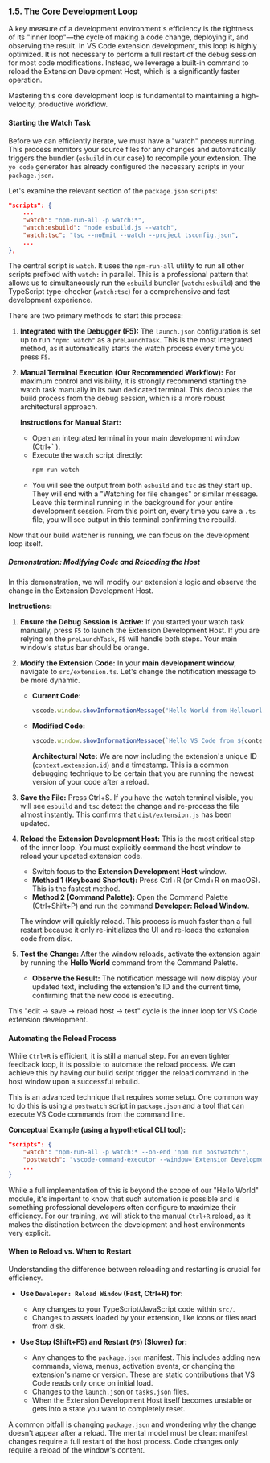 ### **1.5. The Core Development Loop**

A key measure of a development environment's efficiency is the tightness of its "inner loop"—the cycle of making a code change, deploying it, and observing the result. In VS Code extension development, this loop is highly optimized. It is not necessary to perform a full restart of the debug session for most code modifications. Instead, we leverage a built-in command to reload the Extension Development Host, which is a significantly faster operation.

Mastering this core development loop is fundamental to maintaining a high-velocity, productive workflow.

#### **Starting the Watch Task**

Before we can efficiently iterate, we must have a "watch" process running. This process monitors your source files for any changes and automatically triggers the bundler (`esbuild` in our case) to recompile your extension. The `yo code` generator has already configured the necessary scripts in your `package.json`.

Let's examine the relevant section of the `package.json` `scripts`:

```json
"scripts": {
    ...
    "watch": "npm-run-all -p watch:*",
    "watch:esbuild": "node esbuild.js --watch",
    "watch:tsc": "tsc --noEmit --watch --project tsconfig.json",
    ...
},
```
The central script is `watch`. It uses the `npm-run-all` utility to run all other scripts prefixed with `watch:` in parallel. This is a professional pattern that allows us to simultaneously run the `esbuild` bundler (`watch:esbuild`) and the TypeScript type-checker (`watch:tsc`) for a comprehensive and fast development experience.

There are two primary methods to start this process:

1.  **Integrated with the Debugger (F5):** The `launch.json` configuration is set up to run `"npm: watch"` as a `preLaunchTask`. This is the most integrated method, as it automatically starts the watch process every time you press `F5`.

2.  **Manual Terminal Execution (Our Recommended Workflow):** For maximum control and visibility, it is strongly recommend starting the watch task manually in its own dedicated terminal. This decouples the build process from the debug session, which is a more robust architectural approach.

    **Instructions for Manual Start:**
    *   Open an integrated terminal in your main development window (Ctrl+` ).
    *   Execute the watch script directly:
        ```bash
        npm run watch
        ```
    *   You will see the output from both `esbuild` and `tsc` as they start up. They will end with a "Watching for file changes" or similar message. Leave this terminal running in the background for your entire development session. From this point on, every time you save a `.ts` file, you will see output in this terminal confirming the rebuild.

Now that our build watcher is running, we can focus on the development loop itself.

##### **Demonstration: Modifying Code and Reloading the Host**

In this demonstration, we will modify our extension's logic and observe the change in the Extension Development Host.

**Instructions:**

1.  **Ensure the Debug Session is Active:** If you started your watch task manually, press `F5` to launch the Extension Development Host. If you are relying on the `preLaunchTask`, `F5` will handle both steps. Your main window's status bar should be orange.

2.  **Modify the Extension Code:** In your **main development window**, navigate to `src/extension.ts`. Let's change the notification message to be more dynamic.

    *   **Current Code:**
        ```typescript
        vscode.window.showInformationMessage('Hello World from Helloworld!');
        ```

    *   **Modified Code:**
        ```typescript
        vscode.window.showInformationMessage(`Hello VS Code from ${context.extension.id} [${new Date().toLocaleTimeString()}]`);
        ```
        **Architectural Note:** We are now including the extension's unique ID (`context.extension.id`) and a timestamp. This is a common debugging technique to be certain that you are running the newest version of your code after a reload.

3.  **Save the File:** Press Ctrl+S. If you have the watch terminal visible, you will see `esbuild` and `tsc` detect the change and re-process the file almost instantly. This confirms that `dist/extension.js` has been updated.

4.  **Reload the Extension Development Host:** This is the most critical step of the inner loop. You must explicitly command the host window to reload your updated extension code.

    *   Switch focus to the **Extension Development Host** window.
    *   **Method 1 (Keyboard Shortcut):** Press Ctrl+R (or Cmd+R on macOS). This is the fastest method.
    *   **Method 2 (Command Palette):** Open the Command Palette (Ctrl+Shift+P) and run the command **Developer: Reload Window**.

    The window will quickly reload. This process is much faster than a full restart because it only re-initializes the UI and re-loads the extension code from disk.

5.  **Test the Change:** After the window reloads, activate the extension again by running the **Hello World** command from the Command Palette.

    *   **Observe the Result:** The notification message will now display your updated text, including the extension's ID and the current time, confirming that the new code is executing.

This "edit -> save -> reload host -> test" cycle is the inner loop for VS Code extension development.

#### **Automating the Reload Process**

While `Ctrl+R` is efficient, it is still a manual step. For an even tighter feedback loop, it is possible to automate the reload process. We can achieve this by having our build script trigger the reload command in the host window upon a successful rebuild.

This is an advanced technique that requires some setup. One common way to do this is using a `postwatch` script in `package.json` and a tool that can execute VS Code commands from the command line.

**Conceptual Example (using a hypothetical CLI tool):**
```json
"scripts": {
    "watch": "npm-run-all -p watch:* --on-end 'npm run postwatch'",
    "postwatch": "vscode-command-executor --window='Extension Development Host' 'workbench.action.reloadWindow'",
    ...
}
```
While a full implementation of this is beyond the scope of our "Hello World" module, it's important to know that such automation is possible and is something professional developers often configure to maximize their efficiency. For our training, we will stick to the manual `Ctrl+R` reload, as it makes the distinction between the development and host environments very explicit.

#### **When to Reload vs. When to Restart**

Understanding the difference between reloading and restarting is crucial for efficiency.

*   **Use `Developer: Reload Window` (Fast, Ctrl+R) for:**
    *   Any changes to your TypeScript/JavaScript code within `src/`.
    *   Changes to assets loaded by your extension, like icons or files read from disk.

*   **Use Stop (Shift+F5) and Restart (`F5`) (Slower) for:**
    *   Any changes to the `package.json` manifest. This includes adding new commands, views, menus, activation events, or changing the extension's name or version. These are static contributions that VS Code reads only once on initial load.
    *   Changes to the `launch.json` or `tasks.json` files.
    *   When the Extension Development Host itself becomes unstable or gets into a state you want to completely reset.

A common pitfall is changing `package.json` and wondering why the change doesn't appear after a reload. The mental model must be clear: manifest changes require a full restart of the host process. Code changes only require a reload of the window's content.